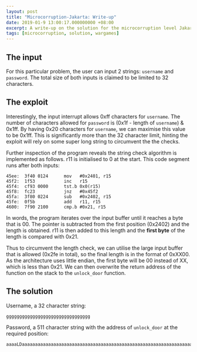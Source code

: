```yaml
---
layout: post
title: "Microcorruption-Jakarta: Write-up"
date: 2019-01-9 13:00:17.000000000 +08:00
excerpt: A write-up on the solution for the microcorruption level Jakarta. The thought process behind the solution is also included.
tags: [microcorruption, solution, wargames]
---
```


## The input

For this particular problem, the user can input 2 strings: `username` and `password`. The total size of both inputs is claimed to be limited to 32 characters.

## The exploit

Interestingly, the input interrupt allows 0xff characters for `username`. The number of characters allowed for `password` is (0x1f - length of `username`) & 0x1ff. By having 0x20 characters for `username`, we can maximise this value to be 0x1ff. This is significantly more than the 32 character limit, hinting the exploit will rely on some super long string to circumvent the the checks.

Further inspection of the program reveals the string check algorithm is implemented as follows. r11 is initialised to 0 at the start. This code segment runs after both inputs:

```
45ee:  3f40 0124      mov	#0x2401, r15
45f2:  1f53           inc	r15
45f4:  cf93 0000      tst.b	0x0(r15)
45f8:  fc23           jnz	#0x45f2
45fa:  3f80 0224      sub	#0x2402, r15
45fe:  0f5b           add	r11, r15
4600:  7f90 2100      cmp.b	#0x21, r15
```

In words, the program iterates over the input buffer until it reaches a byte that is 00. The pointer is subtracted from the first position (0x2402) and the length is obtained. r11 is then added to this length and the **first byte** of the length is compared with 0x21.

Thus to circumvent the length check, we can utilise the large input buffer that is allowed (0x2fe in total), so the final length is in the format of 0xXX00. As the architecture uses little endian, the first byte will be 00 instead of XX, which is less than 0x21. We can then overwrite the return address of the function on the stack to the `unlock_door` function.

## The solution

Username, a 32 character string: 

```
gggggggggggggggggggggggggggggggg
```

Password, a 511 character string with the address of `unlock_door` at the required position:
```
aaaaLDaaaaaaaaaaaaaaaaaaaaaaaaaaaaaaaaaaaaaaaaaaaaaaaaaaaaaaaaaaaaaaaaaaaaaaaaaaaaaaaaaaaaaaaaaaaaaaaaaaaaaaaaaaaaaaaaaaaaaaaaaaaaaaaaaaaaaaaaaaaaaaaaaaaaaaaaaaaaaaaaaaaaaaaaaaaaaaaaaaaaaaaaaaaaaaaaaaaaaaaaaaaaaaaaaaaaaaaaaa
```
